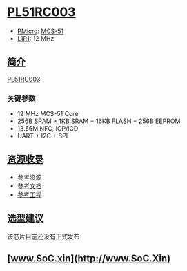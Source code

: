 ﻿# [PL51RC003](https://doc.soc.xin/PL51RC003)

* [PMicro](https://www.pmicro.com.cn/): [MCS-51](https://github.com/SoCXin/MCS-51)
* [L1R1](https://github.com/SoCXin/Level): 12 MHz

## [简介](https://github.com/SoCXin/PL51RC003/wiki)

[PL51RC003](https://www.pmicro.com.cn/product/5.html)

### 关键参数

* 12 MHz MCS-51 Core
* 256B SRAM + 1KB SRAM + 16KB FLASH + 256B EEPROM
* 13.56M NFC, ICP/ICD
* UART + I2C + SPI

## [资源收录](https://github.com/SoCXin)

* [参考资源](src/)
* [参考文档](docs/)
* [参考工程](project/)

## [选型建议](https://github.com/SoCXin/PL51RC003)

该芯片目前还没有正式发布

## [www.SoC.xin](http://www.SoC.Xin)
